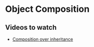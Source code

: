 # Object Composition

## Videos to watch  

* [Composition over inheritance](https://medium.com/humans-create-software/composition-over-inheritance-cb6f88070205)
